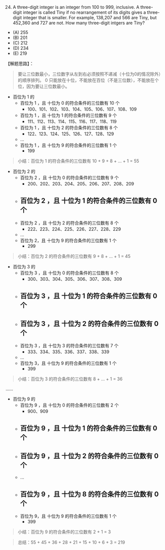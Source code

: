 24. A three-digit integer is an integer from 100 to 999, inclusive. A three-digit integer is called Tiny if no rearrangement of its digits gives a three-digit integer that is smaller. For example, 138,207 and 566 are Tiny, but 452,360 and 727 are not. How many three-digit intgers are Tiny?
- (A) 255
- (B) 201
- (C) 212
- (D) 234
- (E) 219

【解题思路】：
> 要让三位数最小，三位数字从左到右必须按照不递减（十位为0的情况除外）的顺序排列。
> 0 只能放在十位，不能放在百位（不是三位数），不能放在个位，因为要让三位数最小。

- 百位为 1 的
  - 百位为 1 ，且 十位为 0 的符合条件的三位数有 10 个
    - 100、101、102、103、104、105、106、107、108、109
  - 百位为 1 ，且 十位为 1 的符合条件的三位数有 9 个
    - 111、112、113、114、115、116、117、118、119
  - 百位为 1 ，且 十位为 2 的符合条件的三位数有 8 个
    - 122、123、124、125、126、127、128、129
  - ...
  - 百位为 1 ，且 十位为 9 的符合条件的三位数有 1 个
    - 199

>小结：百位为 1 的符合条件的三位数有 10 + 9 + 8 + ... + 1 = 55

- 百位为 2 的
  - 百位为 2 ，且 十位为 0 的符合条件的三位数有 9 个
    - 200、202、203、204、205、206、207、208、209
  - 百位为 2 ，且 十位为 1 的符合条件的三位数有 0 个
    - 
  - 百位为 2 ，且 十位为 2 的符合条件的三位数有 8 个
    - 222、223、224、225、226、227、228、229
  - ...
  - 百位为 2，且 十位为 9 的符合条件的三位数有 1 个
    - 299

>小结：百位为 2 的符合条件的三位数有 9 + 8 + ... + 1 = 45

- 百位为 3 的
  - 百位为 3 ，且 十位为 0 的符合条件的三位数有 8 个
    - 300、303、304、305、306、307、308、309
  - 百位为 3 ，且 十位为 1 的符合条件的三位数有 0 个
    - 
  - 百位为 3 ，且 十位为 2 的符合条件的三位数有 0 个
    - 
  - 百位为 3 ，且 十位为 3 的符合条件的三位数有 7 个
    - 333、334、335、336、337、338、339
  - ...
  - 百位为 3，且 十位为 9 的符合条件的三位数有 1 个
    - 399
>小结：百位为 3 的符合条件的三位数有 8 + ... + 1 = 36

......

- 百位为 9 的
  - 百位为 9 ，且 十位为 0 的符合条件的三位数有 2 个
    - 900、909
  - 百位为 9 ，且 十位为 1 的符合条件的三位数有 0 个
    - 
  - 百位为 9 ，且 十位为 2 的符合条件的三位数有 0 个
    - 
  - ...
  - 百位为 9 ，且 十位为 8 的符合条件的三位数有 0 个
    - 
  - 百位为 9，且 十位为 9 的符合条件的三位数有 1 个
    - 399

>小结：百位为 9 的符合条件的三位数有 2 + 1 = 3

>总结：55 + 45 + 36 + 28 + 21 + 15 + 10 + 6 + 3 = 219

